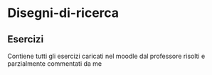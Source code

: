 # Disegni-di-ricerca
 
## Esercizi
Contiene tutti gli esercizi caricati nel moodle dal professore risolti e parzialmente commentati da me
